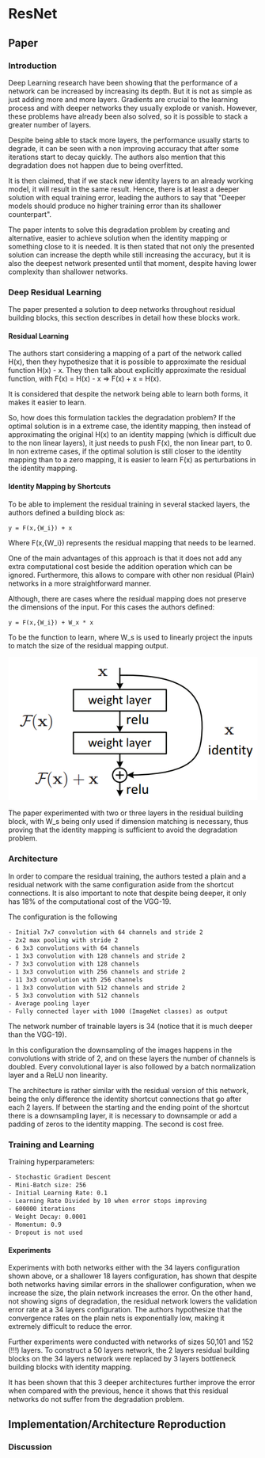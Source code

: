 # ResNet 

## Paper 


### Introduction 

Deep Learning research have been showing that the performance of a network can be increased by increasing its depth. 
But it is not as simple as just adding more and more layers. Gradients are crucial to the learning process and with deeper
networks they usually explode or vanish. However, these problems have already been also solved, so it is possible to stack 
a greater number of layers.

Despite being able to stack more layers, the performance usually starts to degrade, it can be seen with a non improving
accuracy that after some iterations start to decay quickly. The authors also mention that this degradation does not happen 
due to being overfitted.

It is then claimed, that if we stack new identity layers to an already working model, it will result in the same result.
Hence, there is at least a deeper solution with equal training error, leading the authors to say that "Deeper models 
should produce no higher training error than its shallower counterpart".

The paper intents to solve this degradation problem by creating and alternative, easier to achieve solution when the 
identity mapping or something close to it is needed. It is then stated that not only the presented solution can increase 
the depth while still increasing the accuracy, but it is also the deepest network presented until that moment, despite 
having lower complexity than shallower networks. 

### Deep Residual Learning 

The paper presented a solution to deep networks throughout residual building blocks, this section describes in detail 
how these blocks work. 

#### Residual Learning 

The authors start considering a mapping of a part of the network called H(x), then they hypothesize that it is possible to
 approximate the residual function H(x) - x. They then talk about explicitly approximate the residual function, with 
 F(x) = H(x) - x => F(x) + x = H(x). 
 
It is considered that despite the network being able to learn both forms, it makes it easier to learn.

So, how does this formulation tackles the degradation problem? If the optimal solution is in a extreme case, the identity mapping,
then instead of approximating the original H(x) to an identity mapping (which is difficult due to the non linear layers),
it just needs to push F(x), the non linear part, to 0. In non extreme cases, if the optimal solution is still closer to 
the identity mapping than to a zero mapping, it is easier to learn F(x) as perturbations in the identity mapping. 


#### Identity Mapping by Shortcuts

To be able to implement the residual training in several stacked layers, the authors defined a building block as: 

    y = F(x,{W_i}) + x

Where F(x,{W_i}) represents the residual mapping that needs to be learned. 


One of the main advantages of this approach is that it does not add any extra computational cost beside the addition operation
 which can be ignored. Furthermore, this allows to compare with other non residual (Plain) networks in a more straightforward manner. 

Although, there are cases where the residual mapping does not preserve the dimensions of the input. For this cases the 
authors defined: 

    y = F(x,{W_i}) + W_x * x
    
To be the function to learn, where W_s is used to linearly project the inputs to match the size of the residual 
mapping output.


![Residual Building Block](https://raw.githubusercontent.com/NetoPedro/Popular-Deep-Nets-Architectures-Pytorch/master/ResNet/images/residual_building_block.png) 


The paper experimented with two or three layers in the residual building block, with W_s being only used if dimension 
matching is necessary, thus proving that the identity mapping is sufficient to avoid the degradation problem. 


### Architecture 

In order to compare the residual training, the authors tested a plain and a residual network with the same configuration 
aside from the shortcut connections. It is also important to note that despite being deeper, it only has 18% of the computational
cost of the VGG-19. 

The configuration is the following 

    - Initial 7x7 convolution with 64 channels and stride 2
    - 2x2 max pooling with stride 2 
    - 6 3x3 convolutions with 64 channels 
    - 1 3x3 convolution with 128 channels and stride 2
    - 7 3x3 convolution with 128 channels
    - 1 3x3 convolution with 256 channels and stride 2
    - 11 3x3 convolution with 256 channels
    - 1 3x3 convolution with 512 channels and stride 2
    - 5 3x3 convolution with 512 channels
    - Average pooling layer 
    - Fully connected layer with 1000 (ImageNet classes) as output 

The network number of trainable layers is 34 (notice that it is much deeper than the VGG-19).

In this configuration the downsampling of the images happens in the convolutions with stride of 2, and on these layers 
the number of channels is doubled. Every convolutional layer is also followed by a batch normalization layer and a ReLU non linearity. 

The architecture is rather similar with the residual version of this network, being the only difference the identity 
shortcut connections that go after each 2 layers. If between the starting and the ending point of the shortcut there is 
a downsampling layer, it is necessary to downsample or add a padding of zeros to the identity mapping. The second is cost
 free. 


### Training and Learning 

Training hyperparameters: 

    - Stochastic Gradient Descent 
    - Mini-Batch size: 256
    - Initial Learning Rate: 0.1
    - Learning Rate Divided by 10 when error stops improving
    - 600000 iterations 
    - Weight Decay: 0.0001
    - Momentum: 0.9
    - Dropout is not used


#### Experiments 


Experiments with both networks either with the 34 layers configuration shown above, or a shallower 18 layers configuration, has shown that despite both networks having similar errors in the shallower configuration, when we increase the size, the plain network increases the error. On the other hand, not showing signs of degradation, the residual network lowers the validation error rate at a 34 layers configuration. The authors hypothesize that the convergence rates on the plain nets is exponentially low, making it extremely difficult to reduce the error.  

Further experiments were conducted with networks of sizes 50,101 and 152 (!!!) layers. 
To construct a 50 layers network, the 2 layers residual building blocks on the 34 layers network were replaced by 3 layers bottleneck building blocks with identity mapping. 

It has been shown that this 3 deeper architectures further improve the error when compared with the previous, hence it shows that this residual networks do not suffer from the degradation problem. 

## Implementation/Architecture Reproduction 


### Discussion 


